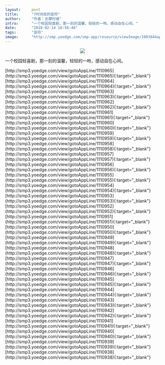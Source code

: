```yaml
---
layout:     post
title:      "7时间目的音符"
author:     "作者：志摩时绪"
intro:      "一个校园轻喜剧，那一刻的温馨，轻轻的一吻，感动自在心间。"
date:       "2018-02-14 16:56:46"
tags:       "音符"
image:      "http://smp.yoedge.com/smp-app/resource/viewImage/1003844appline.png"
---
```

<div style="text-align: center">
<p><img src="http://smp.yoedge.com/smp-app/resource/viewImage/1003844appline.png"/></p>
</div>
<p class="post-meta">
<span>一个校园轻喜剧，那一刻的温馨，轻轻的一吻，感动自在心间。</span>
</p>
[http://smp3.yoedge.com/view/gotoAppLine/1110965](http://smp3.yoedge.com/view/gotoAppLine/1110965){:target="_blank"}
[http://smp3.yoedge.com/view/gotoAppLine/1110964](http://smp3.yoedge.com/view/gotoAppLine/1110964){:target="_blank"}
[http://smp3.yoedge.com/view/gotoAppLine/1110963](http://smp3.yoedge.com/view/gotoAppLine/1110963){:target="_blank"}
[http://smp3.yoedge.com/view/gotoAppLine/1110962](http://smp3.yoedge.com/view/gotoAppLine/1110962){:target="_blank"}
[http://smp3.yoedge.com/view/gotoAppLine/1110961](http://smp3.yoedge.com/view/gotoAppLine/1110961){:target="_blank"}
[http://smp3.yoedge.com/view/gotoAppLine/1110960](http://smp3.yoedge.com/view/gotoAppLine/1110960){:target="_blank"}
[http://smp3.yoedge.com/view/gotoAppLine/1110959](http://smp3.yoedge.com/view/gotoAppLine/1110959){:target="_blank"}
[http://smp3.yoedge.com/view/gotoAppLine/1110958](http://smp3.yoedge.com/view/gotoAppLine/1110958){:target="_blank"}
[http://smp3.yoedge.com/view/gotoAppLine/1110957](http://smp3.yoedge.com/view/gotoAppLine/1110957){:target="_blank"}
[http://smp3.yoedge.com/view/gotoAppLine/1110956](http://smp3.yoedge.com/view/gotoAppLine/1110956){:target="_blank"}
[http://smp3.yoedge.com/view/gotoAppLine/1110955](http://smp3.yoedge.com/view/gotoAppLine/1110955){:target="_blank"}
[http://smp3.yoedge.com/view/gotoAppLine/1110954](http://smp3.yoedge.com/view/gotoAppLine/1110954){:target="_blank"}
[http://smp3.yoedge.com/view/gotoAppLine/1110953](http://smp3.yoedge.com/view/gotoAppLine/1110953){:target="_blank"}
[http://smp3.yoedge.com/view/gotoAppLine/1110952](http://smp3.yoedge.com/view/gotoAppLine/1110952){:target="_blank"}
[http://smp3.yoedge.com/view/gotoAppLine/1110951](http://smp3.yoedge.com/view/gotoAppLine/1110951){:target="_blank"}
[http://smp3.yoedge.com/view/gotoAppLine/1110950](http://smp3.yoedge.com/view/gotoAppLine/1110950){:target="_blank"}
[http://smp3.yoedge.com/view/gotoAppLine/1110949](http://smp3.yoedge.com/view/gotoAppLine/1110949){:target="_blank"}
[http://smp3.yoedge.com/view/gotoAppLine/1110948](http://smp3.yoedge.com/view/gotoAppLine/1110948){:target="_blank"}
[http://smp3.yoedge.com/view/gotoAppLine/1110947](http://smp3.yoedge.com/view/gotoAppLine/1110947){:target="_blank"}
[http://smp3.yoedge.com/view/gotoAppLine/1110946](http://smp3.yoedge.com/view/gotoAppLine/1110946){:target="_blank"}
[http://smp3.yoedge.com/view/gotoAppLine/1110945](http://smp3.yoedge.com/view/gotoAppLine/1110945){:target="_blank"}
[http://smp3.yoedge.com/view/gotoAppLine/1110944](http://smp3.yoedge.com/view/gotoAppLine/1110944){:target="_blank"}
[http://smp3.yoedge.com/view/gotoAppLine/1110943](http://smp3.yoedge.com/view/gotoAppLine/1110943){:target="_blank"}
[http://smp3.yoedge.com/view/gotoAppLine/1110942](http://smp3.yoedge.com/view/gotoAppLine/1110942){:target="_blank"}
[http://smp3.yoedge.com/view/gotoAppLine/1110941](http://smp3.yoedge.com/view/gotoAppLine/1110941){:target="_blank"}
[http://smp3.yoedge.com/view/gotoAppLine/1110940](http://smp3.yoedge.com/view/gotoAppLine/1110940){:target="_blank"}
[http://smp3.yoedge.com/view/gotoAppLine/1110939](http://smp3.yoedge.com/view/gotoAppLine/1110939){:target="_blank"}
[http://smp3.yoedge.com/view/gotoAppLine/1110938](http://smp3.yoedge.com/view/gotoAppLine/1110938){:target="_blank"}


